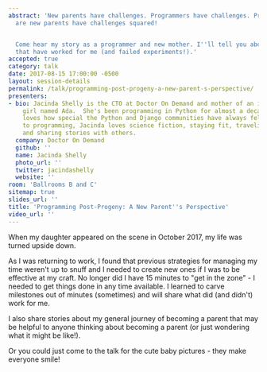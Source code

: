 ```yaml
---
abstract: 'New parents have challenges. Programmers have challenges. Programmers that
  are new parents have challenges squared!


  Come hear my story as a programmer and new mother. I''ll tell you about coping strategies
  that have worked for me (and failed experiments!).'
accepted: true
category: talk
date: 2017-08-15 17:00:00 -0500
layout: session-details
permalink: /talk/programming-post-progeny-a-new-parent-s-perspective/
presenters:
- bio: Jacinda Shelly is the CTO at Doctor On Demand and mother of an incredible little
    girl named Ada.  She's been programming in Python for almost a decade now and
    loves how special the Python and Django communities have always felt. In addition
    to programming, Jacinda loves science fiction, staying fit, traveling the world
    and sharing stories with others.
  company: Doctor On Demand
  github: ''
  name: Jacinda Shelly
  photo_url: ''
  twitter: jacindashelly
  website: ''
room: 'Ballrooms B and C'
sitemap: true
slides_url: ''
title: 'Programming Post-Progeny: A New Parent''s Perspective'
video_url: ''
---
```


When my daughter appeared on the scene in October 2017, my life was turned upside down.

As I was returning to work, I found that previous strategies for managing my time weren't up to snuff and I needed to create new ones if I was to be effective at my craft. No longer did I have 15 minutes to "get in the zone" - I needed to get things done in any time available.  I learned to carve milestones out of minutes (sometimes) and will share what did (and didn't) work for me.

I also share stories about my general journey of becoming a parent that may be helpful to anyone thinking about becoming a parent (or just wondering what it might be like!).

Or you could just come to the talk for the cute baby pictures - they make everyone smile!

